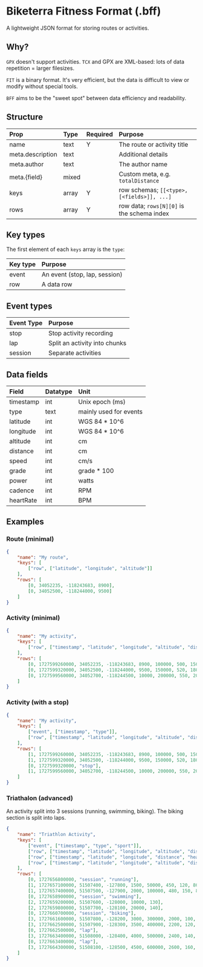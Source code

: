 # Biketerra Fitness Format (.bff)
A lightweight JSON format for storing routes or activities.

## Why?

`GPX` doesn't support activities. `TCX` and GPX are XML-based: lots of data repetition = larger filesizes.

`FIT` is a binary format. It's very efficient, but the data is difficult to view or modify without special tools.

`BFF` aims to be the "sweet spot" between data efficiency and readability.

## Structure

| Prop | Type | Required | Purpose |
| :--- | :--- | :------- | :------ |
| name | text | Y | The route or activity title |
| meta.description | text || Additional details |
| meta.author | text || The author name |
| meta.{field} | mixed || Custom meta, e.g. `totalDistance`
| keys | array | Y | row schemas; `[[<type>, [<fields>]], ...]` |
| rows | array | Y | row data; `rows[N][0]` is the schema index |

## Key types
The first element of each `keys` array is the `type`:

| Key type | Purpose |
| :------- | :------ |
| event | An event (stop, lap, session) |
| row | A data row |

## Event types

| Event Type | Purpose |
| :--------- | :------ |
| stop | Stop activity recording |
| lap | Split an activity into chunks |
| session | Separate activities |

## Data fields

| Field | Datatype | Unit |
| :---- | :------- | :--- |
| timestamp | int | Unix epoch (ms) |
| type | text | mainly used for events |
| latitude | int | WGS 84 * 10^6 |
| longitude | int | WGS 84 * 10^6 |
| altitude | int | cm |
| distance | int | cm |
| speed | int | cm/s |
| grade | int | grade * 100 |
| power | int | watts |
| cadence | int | RPM |
| heartRate | int | BPM |

## Examples

### Route (minimal)

```json
{
    "name": "My route",
    "keys": [
        ["row", ["latitude", "longitude", "altitude"]]
    ],
    "rows": [
        [0, 34052235, -118243683, 8900],
        [0, 34052500, -118244000, 9500]
    ]
}
```

### Activity (minimal)

```json
{
    "name": "My activity",
    "keys": [
        ["row", ["timestamp", "latitude", "longitude", "altitude", "distance", "speed", "grade", "power", "cadence", "heartRate"]]
    ],
    "rows": [
        [0, 1727599260000, 34052235, -118243683, 8900, 100000, 500, 150, 200, 90, 80],
        [0, 1727599320000, 34052500, -118244000, 9500, 150000, 520, 180, 210, 95, 85],
        [0, 1727599560000, 34052700, -118244500, 10000, 200000, 550, 200, 220, 100, 90]
    ]
}
```

### Activity (with a stop)

```json
{
    "name": "My activity",
    "keys": [
        ["event", ["timestamp", "type"]],
        ["row", ["timestamp", "latitude", "longitude", "altitude", "distance", "speed", "grade", "power", "cadence", "heartRate"]]
    ],
    "rows": [
        [1, 1727599260000, 34052235, -118243683, 8900, 100000, 500, 150, 200, 90, 80],
        [1, 1727599320000, 34052500, -118244000, 9500, 150000, 520, 180, 210, 95, 85],
        [0, 1727599320000, "stop"],
        [1, 1727599560000, 34052700, -118244500, 10000, 200000, 550, 200, 220, 100, 90]
    ]
}
```

### Triathalon (advanced)

An activity split into 3 sessions (running, swimming, biking). The biking section is split into laps.

```json
{
    "name": "Triathlon Activity",
    "keys": [
        ["event", ["timestamp", "type", "sport"]],
        ["row", ["timestamp", "latitude", "longitude", "altitude", "distance", "speed", "grade", "cadence", "heartRate"]],
        ["row", ["timestamp", "latitude", "longitude", "distance", "heartRate"]],
        ["row", ["timestamp", "latitude", "longitude", "altitude", "distance", "speed", "grade", "power", "cadence", "heartRate"]]
    ],
    "rows": [
        [0, 1727656800000, "session", "running"],
        [1, 1727657100000, 51507400, -127800, 1500, 50000, 450, 120, 80, 140],
        [1, 1727657400000, 51507500, -127900, 2000, 100000, 480, 150, 85, 150],
        [0, 1727658900000, "session", "swimming"],
        [2, 1727659200000, 51507600, -128000, 10000, 130],
        [2, 1727659800000, 51507700, -128100, 20000, 140],
        [0, 1727660700000, "session", "biking"],
        [3, 1727661600000, 51507800, -128200, 3000, 300000, 2000, 100, 90, 145],
        [3, 1727662500000, 51507900, -128300, 3500, 400000, 2200, 120, 95, 150],
        [0, 1727662500000, "lap"],
        [3, 1727663400000, 51508000, -128400, 4000, 500000, 2400, 140, 100, 155],
        [0, 1727663400000, "lap"],
        [3, 1727664300000, 51508100, -128500, 4500, 600000, 2600, 160, 105, 160]
    ]
}
```

